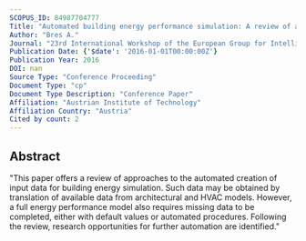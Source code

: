 ```yaml
---
SCOPUS_ID: 84987704777
Title: "Automated building energy performance simulation: A review of approaches and outline of research opportunities"
Author: "Bres A."
Journal: "23rd International Workshop of the European Group for Intelligent Computing in Engineering, EG-ICE 2016"
Publication Date: {'$date': '2016-01-01T00:00:00Z'}
Publication Year: 2016
DOI: nan
Source Type: "Conference Proceeding"
Document Type: "cp"
Document Type Description: "Conference Paper"
Affiliation: "Austrian Institute of Technology"
Affiliation Country: "Austria"
Cited by count: 2
---
```


## Abstract
"This paper offers a review of approaches to the automated creation of input data for building energy simulation. Such data may be obtained by translation of available data from architectural and HVAC models. However, a full energy performance model also requires missing data to be completed, either with default values or automated procedures. Following the review, research opportunities for further automation are identified."
